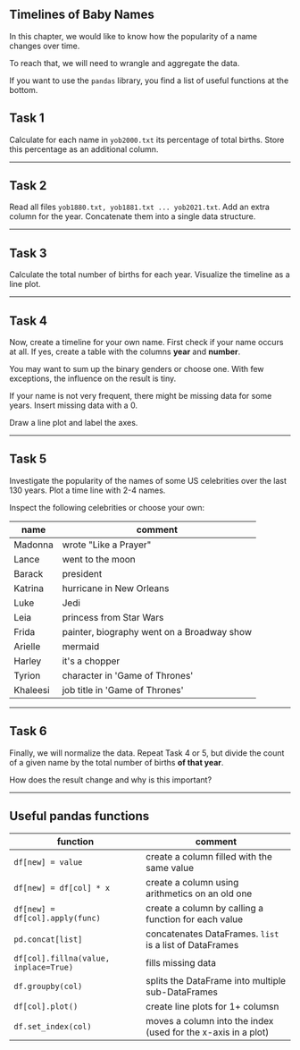 
## Timelines of Baby Names

In this chapter, we would like to know how the popularity of a name changes over time.

To reach that, we will need to wrangle and aggregate the data.

If you want to use the `pandas` library, you find a list of useful functions at the bottom.

## Task 1

Calculate for each name in `yob2000.txt` its percentage of total births. Store this percentage as an additional column.

----

## Task 2

Read all files `yob1880.txt, yob1881.txt ... yob2021.txt`.
Add an extra column for the year.
Concatenate them into a single data structure.

----

## Task 3

Calculate the total number of births for each year.
Visualize the timeline as a line plot.

----

## Task 4

Now, create a timeline for your own name. 
First check if your name occurs at all. If yes, create a table with the columns **year** and **number**.

You may want to sum up the binary genders or choose one. With few exceptions, the influence on the result is tiny.

If your name is not very frequent, there might be missing data for some years.
Insert missing data with a 0.

Draw a line plot and label the axes.

----

## Task 5

Investigate the popularity of the names of some US celebrities over the last 130 years.
Plot a time line with 2-4 names.

Inspect the following celebrities or choose your own:

| name            | comment                        |
|-----------------|--------------------------------|
| Madonna         | wrote "Like a Prayer" |
| Lance           | went to the moon |
| Barack          | president |
| Katrina         | hurricane in New Orleans |
| Luke            | Jedi |
| Leia            | princess from Star Wars |
| Frida           | painter, biography went on a Broadway show |
| Arielle         | mermaid |
| Harley          | it's a chopper |
| Tyrion          | character in 'Game of Thrones' |
| Khaleesi        | job title in 'Game of Thrones' |


----

## Task 6

Finally, we will normalize the data.
Repeat Task 4 or 5, but divide the count of a given name by the total number of births **of that year**.

How does the result change and why is this important?

----

## Useful pandas functions

| function        | comment                        |
|-----------------|--------------------------------|
| `df[new] = value` | create a column filled with the same value |
| `df[new] = df[col] * x` | create a column using arithmetics on an old one |
| `df[new] = df[col].apply(func)` | create a column by calling a function for each value |
| `pd.concat[list]`  | concatenates DataFrames. `list` is a list of DataFrames |
| `df[col].fillna(value, inplace=True)`  | fills missing data |
| `df.groupby(col)`    | splits the DataFrame into multiple sub-DataFrames |
| `df[col].plot()` | create line plots for 1+ columsn |
| `df.set_index(col)`  | moves a column into the index (used for the x-axis in a plot) |
